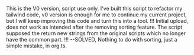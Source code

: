 This is the V0 version, script use only.
I've built this script to refactor my tailwind code, v0 version is enough for me to continue my current project, but I will keep improving this code and turn this into a tool.
!!! Initial upload, does not work as intended after the removing sorting feature. The script supposed the return new strings from the original scripts which no longer have the common part. !!!
--SOLVED, Nothing to do with sorting, just a simple mistake, in org.ts.
